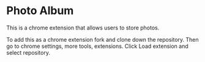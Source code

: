 # Photo Album

This is a chrome extension that allows users to store photos.

To add this as a chrome extension fork and clone down the repository. Then go to chrome settings, more tools, extensions. Click Load extension and select repository.